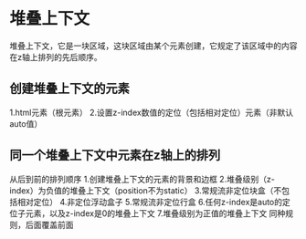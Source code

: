 # 堆叠上下文

堆叠上下文，它是一块区域，这块区域由某个元素创建，它规定了该区域中的内容在z轴上排列的先后顺序。

## 创建堆叠上下文的元素
1.html元素（根元素）
2.设置z-index数值的定位（包括相对定位）元素（非默认auto值）

## 同一个堆叠上下文中元素在z轴上的排列
从后到前的排列顺序
1.创建堆叠上下文的元素的背景和边框
2.堆叠级别（z-index）为负值的堆叠上下文（position不为static）
3.常规流非定位块盒（不包括相对定位）
4.非定位浮动盒子
5.常规流非定位行盒
6.任何z-index是auto的定位子元素，以及z-index是0的堆叠上下文
7.堆叠级别为正值的堆叠上下文
同种规则，后面覆盖前面
